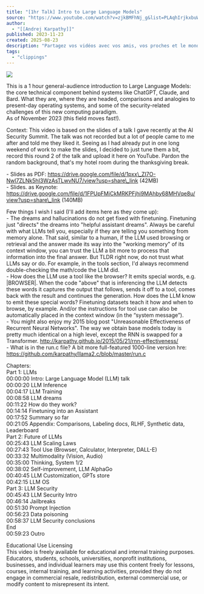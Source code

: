 ```yaml
---
title: "[1hr Talk] Intro to Large Language Models"
source: "https://www.youtube.com/watch?v=zjkBMFhNj_g&list=PLAqhIrjkxbuW9U8-vZ_s_cjKPT_FqRStI"
author:
  - "[[Andrej Karpathy]]"
published: 2023-11-23
created: 2025-08-23
description: "Partagez vos vidéos avec vos amis, vos proches et le monde entier"
tags:
  - "clippings"
---
```

![](https://www.youtube.com/watch?v=zjkBMFhNj_g)  

This is a 1 hour general-audience introduction to Large Language Models: the core technical component behind systems like ChatGPT, Claude, and Bard. What they are, where they are headed, comparisons and analogies to present-day operating systems, and some of the security-related challenges of this new computing paradigm.  
As of November 2023 (this field moves fast!).  
  
Context: This video is based on the slides of a talk I gave recently at the AI Security Summit. The talk was not recorded but a lot of people came to me after and told me they liked it. Seeing as I had already put in one long weekend of work to make the slides, I decided to just tune them a bit, record this round 2 of the talk and upload it here on YouTube. Pardon the random background, that's my hotel room during the thanksgiving break.  
  
\- Slides as PDF: https://drive.google.com/file/d/1pxx\_ZI7O-Nwl7ZLNk5hI3WzAsTLwvNU7/view?usp=share\_link (42MB)  
\- Slides. as Keynote: https://drive.google.com/file/d/1FPUpFMiCkMRKPFjhi9MAhby68MHVqe8u/view?usp=share\_link (140MB)  
  
Few things I wish I said (I'll add items here as they come up):  
\- The dreams and hallucinations do not get fixed with finetuning. Finetuning just "directs" the dreams into "helpful assistant dreams". Always be careful with what LLMs tell you, especially if they are telling you something from memory alone. That said, similar to a human, if the LLM used browsing or retrieval and the answer made its way into the "working memory" of its context window, you can trust the LLM a bit more to process that information into the final answer. But TLDR right now, do not trust what LLMs say or do. For example, in the tools section, I'd always recommend double-checking the math/code the LLM did.  
\- How does the LLM use a tool like the browser? It emits special words, e.g. |BROWSER|. When the code "above" that is inferencing the LLM detects these words it captures the output that follows, sends it off to a tool, comes back with the result and continues the generation. How does the LLM know to emit these special words? Finetuning datasets teach it how and when to browse, by example. And/or the instructions for tool use can also be automatically placed in the context window (in the “system message”).  
\- You might also enjoy my 2015 blog post "Unreasonable Effectiveness of Recurrent Neural Networks". The way we obtain base models today is pretty much identical on a high level, except the RNN is swapped for a Transformer. http://karpathy.github.io/2015/05/21/rnn-effectiveness/  
\- What is in the run.c file? A bit more full-featured 1000-line version hre: https://github.com/karpathy/llama2.c/blob/master/run.c  
  
Chapters:  
Part 1: LLMs  
00:00:00 Intro: Large Language Model (LLM) talk  
00:00:20 LLM Inference  
00:04:17 LLM Training  
00:08:58 LLM dreams  
00:11:22 How do they work?  
00:14:14 Finetuning into an Assistant  
00:17:52 Summary so far  
00:21:05 Appendix: Comparisons, Labeling docs, RLHF, Synthetic data, Leaderboard  
Part 2: Future of LLMs  
00:25:43 LLM Scaling Laws  
00:27:43 Tool Use (Browser, Calculator, Interpreter, DALL-E)  
00:33:32 Multimodality (Vision, Audio)  
00:35:00 Thinking, System 1/2  
00:38:02 Self-improvement, LLM AlphaGo  
00:40:45 LLM Customization, GPTs store  
00:42:15 LLM OS  
Part 3: LLM Security  
00:45:43 LLM Security Intro  
00:46:14 Jailbreaks  
00:51:30 Prompt Injection  
00:56:23 Data poisoning  
00:58:37 LLM Security conclusions  
End  
00:59:23 Outro  
  
Educational Use Licensing  
This video is freely available for educational and internal training purposes. Educators, students, schools, universities, nonprofit institutions, businesses, and individual learners may use this content freely for lessons, courses, internal training, and learning activities, provided they do not engage in commercial resale, redistribution, external commercial use, or modify content to misrepresent its intent.